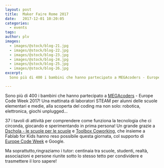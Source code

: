 ```yaml
---
layout: post
title:  Maker Faire Rome 2017
date:   2017-12-01 10:20:05
categories:
  - events
tags:
author: plv
images:
  - images/@stock/blog-21.jpg
  - images/@stock/blog-22.jpg
  - images/@stock/blog-23.jpg
  - images/@stock/blog-24.jpg
  - images/@stock/blog-25.jpg
  - images/@stock/blog-26.jpg
excerpt:
  Sono più di 400 i bambini che hanno partecipato a MEGAcoders - Europe Code Week 2017! Una mattinata di laboratori STEAM per alunni delle scuole elementari e medie, alla scoperta del coding ma non solo:robotica, elettronica, giochi unplugged...

---
```


Sono più di 400 i bambini che hanno partecipato a [MEGAcoders](http://codeweektorino.eu) - Europe Code Week 2017! Una mattinata di laboratori STEAM per alunni delle scuole elementari e medie, alla scoperta del coding ma non solo: robotica, elettronica, giochi unplugged...

37 i tavoli di attività per comprendere come funziona la tecnologia che ci circonda, giocando e sperimentando in prima persona! Un grande grazie a [Dschola - le scuole per le scuole](http://www.associazionedschola.it) e [Toolbox Coworking](http://www.toolboxoffice.it), che insieme a Fablab for Kids hanno reso possibile questa giornata, col supporto di [Europe Code Week](http://www.codeweek.eu) e Google.

Ma soprattutto,ringraziamo i tutor: centinaia tra scuole, studenti, realtà, associazioni e persone riunite sotto lo stesso tetto per condividere e trasmettere il loro sapere!
